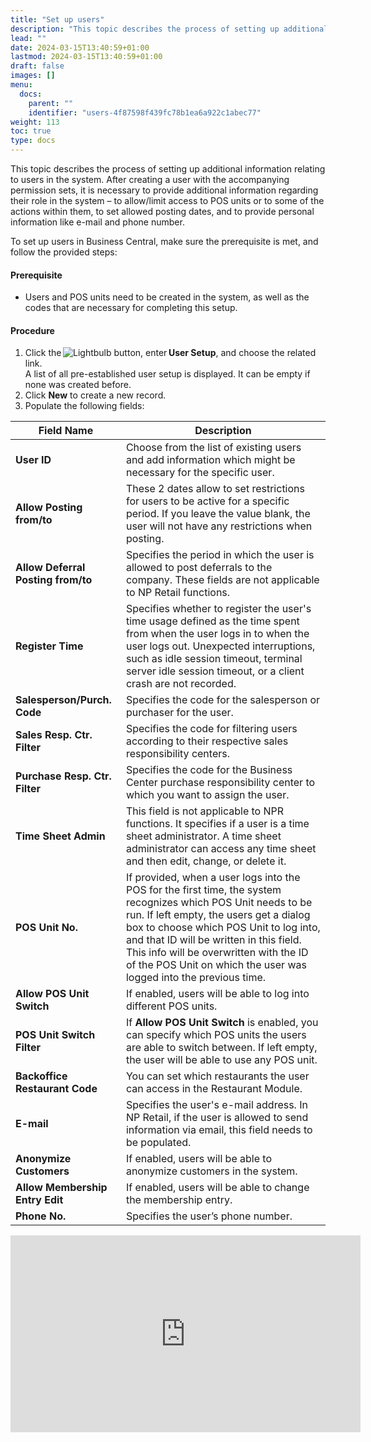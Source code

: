 ```yaml
---
title: "Set up users"
description: "This topic describes the process of setting up additional information relating to users in the system."
lead: ""
date: 2024-03-15T13:40:59+01:00
lastmod: 2024-03-15T13:40:59+01:00
draft: false
images: []
menu:
  docs:
    parent: ""
    identifier: "users-4f87598f439fc78b1ea6a922c1abec77"
weight: 113
toc: true
type: docs
---
```


This topic describes the process of setting up additional information relating to users in the system. After creating a user with the accompanying permission sets, it is necessary to provide additional information regarding their role in the system – to allow/limit access to POS units or to some of the actions within them, to set allowed posting dates, and to provide personal information like e-mail and phone number.

To set up users in Business Central, make sure the prerequisite is met, and follow the provided steps: 

#### Prerequisite

- Users and POS units need to be created in the system, as well as the codes that are necessary for completing this setup.

#### Procedure 

1. Click the ![Lightbulb](Lightbulb_icon.PNG) button, enter **User Setup**, and choose the related link.      
   A list of all pre-established user setup is displayed. It can be empty if none was created before. 
2. Click **New** to create a new record. 
3. Populate the following fields: 

| Field Name      | Description |
| ----------- | ----------- |
| **User ID** | Choose from the list of existing users and add information which might be necessary for the specific user. |
| **Allow Posting from/to** | These 2 dates allow to set restrictions for users to be active for a specific period. If you leave the value blank, the user will not have any restrictions when posting. |
| **Allow Deferral Posting from/to** | Specifies the period in which the user is allowed to post deferrals to the company. These fields are not applicable to NP Retail functions. |
| **Register Time** | Specifies whether to register the user's time usage defined as the time spent from when the user logs in to when the user logs out. Unexpected interruptions, such as idle session timeout, terminal server idle session timeout, or a client crash are not recorded. |
| **Salesperson/Purch. Code** | Specifies the code for the salesperson or purchaser for the user. |
| **Sales Resp. Ctr. Filter** | Specifies the code for filtering users according to their respective sales responsibility centers. | 
| **Purchase Resp. Ctr. Filter** | Specifies the code for the Business Center purchase responsibility center to which you want to assign the user. |
| **Time Sheet Admin** | This field is not applicable to NPR functions. It specifies if a user is a time sheet administrator. A time sheet administrator can access any time sheet and then edit, change, or delete it. | 
| **POS Unit No.** | If provided, when a user logs into the POS for the first time, the system recognizes which POS Unit needs to be run. If left empty, the users get a dialog box to choose which POS Unit to log into, and that ID will be written in this field. This info will be overwritten with the ID of the POS Unit on which the user was logged into the previous time. | 
| **Allow POS Unit Switch** | If enabled, users will be able to log into different POS units. |
| **POS Unit Switch Filter** | If **Allow POS Unit Switch** is enabled, you can specify which POS units the users are able to switch between. If left empty, the user will be able to use any POS unit.  |
| **Backoffice Restaurant Code** | You can set which restaurants the user can access in the Restaurant Module. |
| **E-mail** | Specifies the user's e-mail address. In NP Retail, if the user is allowed to send information via email, this field needs to be populated.  |
| **Anonymize Customers** | If enabled, users will be able to anonymize customers in the system. |
| **Allow Membership Entry Edit** | If enabled, users will be able to change the membership entry. |
| **Phone No.** | Specifies the user’s phone number. |

<iframe width="560" height="315" src="https://www.youtube.com/embed/kJ6cjtj56VE" title="YouTube video player" frameborder="0" allow="accelerometer; autoplay; clipboard-write; encrypted-media; gyroscope; picture-in-picture; web-share" allowfullscreen></iframe